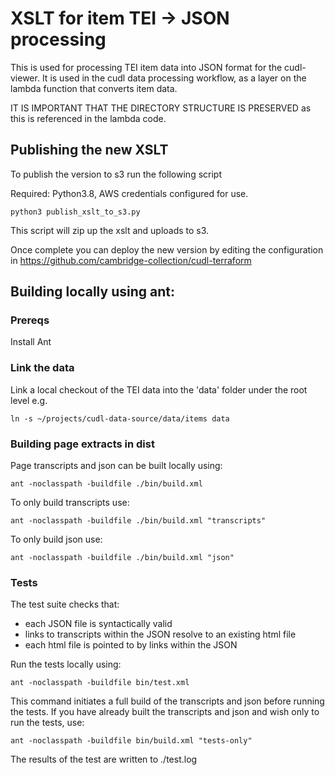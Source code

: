# XSLT for item TEI -> JSON processing

This is used for processing TEI item data into JSON format for the cudl-viewer.
It is used in the cudl data processing workflow, as a layer on the lambda function that converts item data.

IT IS IMPORTANT THAT THE DIRECTORY STRUCTURE IS PRESERVED as this is referenced in the lambda code.

## Publishing the new XSLT 

To publish the version to s3 run the following script

Required: Python3.8, AWS credentials configured for use.

    python3 publish_xslt_to_s3.py

This script will zip up the xslt and uploads to s3.

Once complete you can deploy the new version by editing the configuration in
https://github.com/cambridge-collection/cudl-terraform

## Building locally using ant:

### Prereqs

Install Ant

### Link the data 

Link a local checkout of the TEI data into the 'data' folder under the root level
e.g.

    ln -s ~/projects/cudl-data-source/data/items data

### Building page extracts in dist

Page transcripts and json can be built locally using:

    ant -noclasspath -buildfile ./bin/build.xml
    
To only build transcripts use:

    ant -noclasspath -buildfile ./bin/build.xml "transcripts"

To only build json use:

    ant -noclasspath -buildfile ./bin/build.xml "json"
    
### Tests

The test suite checks that:

- each JSON file is syntactically valid
- links to transcripts within the JSON resolve to an existing html file 
- each html file is pointed to by links within the JSON

Run the tests locally using:

    ant -noclasspath -buildfile bin/test.xml
    
This command initiates a full build of the transcripts and json before running the tests. If you have already built the transcripts and json and wish only to run the tests, use:

    ant -noclasspath -buildfile bin/build.xml "tests-only"
    
The results of the test are written to ./test.log
